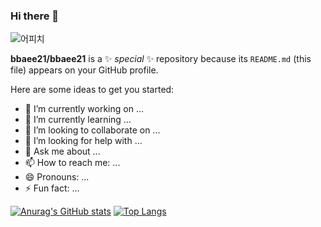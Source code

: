 ### Hi there 👋
![어피치](http://t1.daumcdn.net/liveboard/share/96d867250ff34c169079a8dce8002b77.gif)

**bbaee21/bbaee21** is a ✨ _special_ ✨ repository because its `README.md` (this file) appears on your GitHub profile.

Here are some ideas to get you started:

- 🔭 I’m currently working on ...
- 🌱 I’m currently learning ...
- 👯 I’m looking to collaborate on ...
- 🤔 I’m looking for help with ...
- 💬 Ask me about ...
- 📫 How to reach me: ...
- 😄 Pronouns: ...
- ⚡ Fun fact: ...


[![Anurag's GitHub stats](https://github-readme-stats.vercel.app/api?username=bbaee21)](https://github.com/anuraghazra/github-readme-stats)
[![Top Langs](https://github-readme-stats.vercel.app/api/top-langs/?username=bbaee21)](https://github.com/anuraghazra/github-readme-stats)
